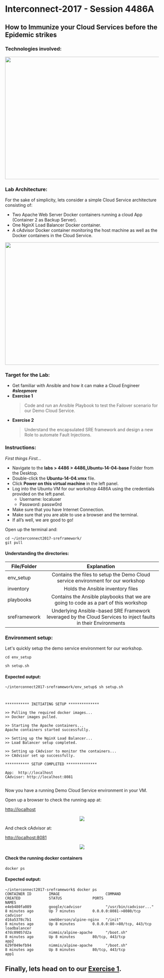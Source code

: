 # Interconnect-2017 - Session 4486A

## How to Immunize your Cloud Services before the Epidemic strikes


### Technologies involved:

<p align="center">
<img src="https://cloud.githubusercontent.com/assets/2295612/23793540/a3d03abe-0540-11e7-9b21-6e82119c94ce.jpg" width="600" height="400">
</p>

### Lab Architecture:

For the sake of simplicity, lets consider a simple Cloud Service architecture consisting of:

* Two Apache Web Server Docker containers running a cloud App (Container 2 as Backup Server).
* One NginX Load Balancer Docker container.
* A cAdvisor Docker container monitoring the host machine as well as the Docker containers in the Cloud Service.


<p align="center">
<img src="https://cloud.githubusercontent.com/assets/2295612/24083037/e87e6ec6-0c8c-11e7-8fa3-cbd15a37f39c.jpg" width="600" height="400">
</p>


### Target for the Lab:

* Get familiar with Ansible and how it can make a Cloud Engineer **_#sleepmore_**
* **Exercise 1**
    > Code and run an Ansible Playbook to test the Failover scenario for our Demo Cloud Service.
* **Exercise 2**
    > Understand the encapsulated SRE framework and design a new Role to automate Fault Injections.

### Instructions:

_First things First..._
* Navigate to the **labs \> 4486 \> 4486_Ubuntu-14-04-base** Folder from the Desktop.
* Double-click the **Ubuntu-14-04.vmx** file.
* Click **Power on this virtual machine** in the left panel.
* Log into the Ubuntu VM for our workshop 4486A using the credentials provided on the left panel.
    * Username: localuser
    * Password: passw0rd
* Make sure that you have Internet Connection.
* Make sure that you are able to use a browser and the terminal.
* If all’s well, we are good to go!



Open up the terminal and:


```shell
cd ~/interconnect2017-sreframework/
git pull
```


#### Understanding the directories:

| File/Folder        | Explanation   |
| ------------- |:-------------:|
| env_setup      | Contains the files to setup the Demo Cloud service environment for our workshop |
| inventory      | Holds the Ansible inventory files    |
| playbooks | Contains the Ansible playbooks that we are going to code as a part of this workshop      |
| sreFramework | Underlying Ansible-based SRE Framework leveraged by the Cloud Services to inject faults in their Environments |

### Environment setup:

Let's quickly setup the demo service environment for our workshop.

```shell
cd env_setup
```

```shell
sh setup.sh
```

#### Expected output:

```shell
~/interconnect2017-sreframework/env_setup$ sh setup.sh



*********** INITIATING SETUP **************

>> Pulling the required docker images...
>> Docker images pulled.

>> Starting the Apache containers...
Apache containers started successfully.

>> Setting up the NginX Load Balancer...
>> Load Balancer setup completed.

>> Setting up CAdvisor to monitor the containers...
>> CAdvisor set up successfully.

*********** SETUP COMPLETED **************

App:  http://localhost
CAdvisor: http://localhost:8081


```

Now you have a running Demo Cloud Service environment in your VM.

Open up a browser to check the running app at:

<http://localhost>


<p align="center">
<img src="https://cloud.githubusercontent.com/assets/2295612/24097782/a374d0c0-0d24-11e7-9084-8efb2556fcc8.png" >
</p>


And check cAdvisor at:

<http://localhost:8081>

<p align="center">
<img src="https://cloud.githubusercontent.com/assets/2295612/24097794/af58f4f2-0d24-11e7-865b-159251f8908b.png" >
</p>



#### Check the running docker containers 

```shell
docker ps
```

#### Expected output:

```shell
~/interconnect2017-sreframework$ docker ps
CONTAINER ID        IMAGE                     COMMAND                  CREATED             STATUS              PORTS                         NAMES
e4eb480fa089        google/cadvisor           "/usr/bin/cadvisor..."   8 minutes ago       Up 7 minutes        0.0.0.0:8081->8080/tcp        cadvisor
d16a5378c7b1        smebberson/alpine-nginx   "/init"                  8 minutes ago       Up 8 minutes        0.0.0.0:80->80/tcp, 443/tcp   loadbalancer
47dc09057d2a        nimmis/alpine-apache      "/boot.sh"               8 minutes ago       Up 8 minutes        80/tcp, 443/tcp               app2
629f049efb94        nimmis/alpine-apache      "/boot.sh"               8 minutes ago       Up 8 minutes        80/tcp, 443/tcp               app1

```

## Finally, lets head on to our [Exercise 1](https://github.com/CDSLab/interconnect2017-sreframework/tree/master/playbooks/exercise_1).

